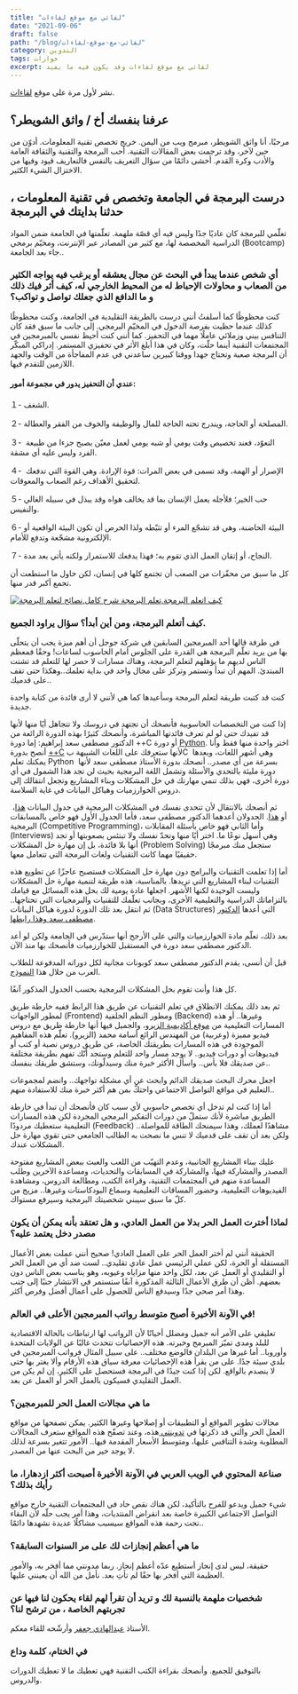 ```yaml
---
title: "لقائي مع موقع لقاءات"
date: "2021-09-06"
draft: false
path: "/blog/لقائي-مع-موقع-لقاءات"
category: التدوين
tags: حوارات
excerpt: لقائي مع موقع لقاءات وقد يكون فيه ما يفيد
---
```


نشر لأول مرة على موقع [لقاءات](https://www.le8aat.com/2021/09/watheq-al-showaiter-programmer.html).

عرفنا بنفسك أخ / واثق الشويطر؟
------------------------------

مرحبًا، أنا واثق الشويطر، مبرمج ويب من اليمن. خريج تخصص تقنية المعلومات. أدوّن من حين لآخر، وقد ترجمت بعض المقالات التقنية. أحب البرمجة والتقنية والثقافة العامة والأدب وكرة القدم. أخشى دائمًا من سؤال التعريف بالنفس فالتعاريف قيود وفيها من الاختزال الشيء الكثير.

درست البرمجة في الجامعة وتخصص في تقنية المعلومات ، حدثنا بدايتك في البرمجة
--------------------------------------------------------------------------

تعلّمي للبرمجة كان عاديًا جدًا وليس فيه أي قصّة ملهمة. تعلّمتها في الجامعة ضمن المواد الدراسية المخصصة لها، مع كثير من المصادر عبر الإنترنت، ومخيّم برمجي (Bootcamp) جاء بعد الجامعة..

### أي شخص عندما يبدأ في البحث عن مجال يعشقه أو يرغب فيه يواجه الكثير من الصعاب و محاولات الإحباط له من المحيط الخارجي له، كيف أثر فيك ذلك و ما الدافع الذي جعلك تواصل و تواكب؟

كنت محظوظًا كما أسلفتُ أنني درست بالطريقة التقليدية في الجامعة، وكنت محظوظًا كذلك عندما حظيت بفرصة الدخول في المخيّم البرمجي. إلى جانب ما سبق فقد كان التنافس بيني وزملائي عاملًا مهما في التحفيز. كما أنني كنت أحيط نفسي بالمبرمجين في المجتمعات التقنية أينما حلّت، وكان في هذا أبلغ الأثر في تحفيزي المستمر. إدراكي المبكّر أن البرمجة صعبة وتحتاج جهدا ووقتا كبيرين ساعدني في عدم المفاجأة من الوقت والجهد اللازمين للتقدم فيها.

#### عندي أن التحفيز يدور في مجموعة أمور:

１- الشغف.

２- المصلحة أو الحاجة، ويندرج تحته الحاجة للمال والوظيفة والخوف من الفقر والعطالة.

３-  التعوّد، فعند تخصيص وقت يومي أو شبه يومي لعمل معيّن يصبح جزءا من طبيعة الفرد وليس عليه أي مشقة.

４-  الإصرار أو الهمة، وقد تسمى في بعض المرات: قوة الإرادة. وهي القوة التي تدفعك لتحقيق الأهداف رغم الصعاب والمعوقات.

５- حب الخير؛ فلأجله يعمل الإنسان بما قد يخالف هواه وقد يبذل في سبيله الغالي والنفيس.

６- البيئة الحاضنة، وهي قد تشجّع المرء أو تثبّطه ولذا الحرص أن تكون البيئة الواقعية أو الإلكترونية مشجّعة وتدفع للأمام.

７- النجاح، أو إتقان العمل الذي تقوم به؛ فهذا يدفعك للاستمرار ولكنه يأتي بعد مدة.

كل ما سبق من محفّزات من الصعب أن تجتمع كلها في إنسان، لكن حاول ما استطعت أن تجمع أكبر قدر منها.

[![كيف اتعلم البرمجة,تعلم البرمجة شرح كامل,نصائح لتعلم البرمجة](https://1.bp.blogspot.com/-dtT2hKFYclY/YTYREqbIBEI/AAAAAAAAKjc/pPSGKH5WlNcJHyEShgl3FWUquvCodjd2QCLcBGAsYHQ/w640-h428/%25D9%2583%25D9%258A%25D9%2581%2B%25D8%25A7%25D8%25AA%25D8%25B9%25D9%2584%25D9%2585%2B%25D8%25A7%25D9%2584%25D8%25A8%25D8%25B1%25D9%2585%25D8%25AC%25D8%25A9.jpg "من اين ابدا في تعلم البرمجة مع الخبير واثق الشويطر")](https://1.bp.blogspot.com/-dtT2hKFYclY/YTYREqbIBEI/AAAAAAAAKjc/pPSGKH5WlNcJHyEShgl3FWUquvCodjd2QCLcBGAsYHQ/s1920/%25D9%2583%25D9%258A%25D9%2581%2B%25D8%25A7%25D8%25AA%25D8%25B9%25D9%2584%25D9%2585%2B%25D8%25A7%25D9%2584%25D8%25A8%25D8%25B1%25D9%2585%25D8%25AC%25D8%25A9.jpg)

### كيف أتعلم البرمجة، ومن أين أبدأ؟ سؤال يراود الجميع.

في طرفة قالها أحد المبرمجين السابقين في شركة جوجل أن أهم ميزة يجب أن يتحلّى بها من يريد تعلّم البرمجة هي القدرة على الجلوس أمام الحاسوب لساعات! وحقًا فمعظم الناس لديهم ما يؤهلهم لتعلم البرمجة، وهناك مسارات لا حصر لها للتعلم قد تشتت المبتدئ. المهم أن تبدأ وتستمر وتركز على مجال واحد في بداية تعلمك..وهكذا حتى تقف على قدميك..

كنت قد كتبت طريقة لتعلم البرمجة وسأعيدها كما هي لأنني لا أرى فائدة من كتابة واحدة جديدة.

إذا كنت من التخصصات الحاسوبية فأنصحك أن تجتهد في دروسك ولا تتجاهل أيًا منها لأنها قد تفيدك حتى لو لم تعرف فائدتها المباشرة، وأنصحك كثيرًا بهذه الدورة الرائعة من الدكتور مصطفى سعد إبراهيم: إما دورة ++C أو دورة [Python](https://www.udemy.com/course/python-4skills/). اختر واحدة منها فقط وأنا أنصح بدورة [++C](https://www.udemy.com/course/cpp-4skills/) لأنها ستعرفك على اللغات الشبيهة بC  وهي أشهر اللغات، وبعدها يمكنك تعلم Python  بسرعة من أي مصدر.. أنصحك بدورة الأستاذ مصطفى سعد لأنها دورة مليئة بالتحدي والأسئلة وتشمل اللغة البرمجية بحيث لن تجد هذا الشمول في أي دورة أخرى، فهي بذلك تنمي مهارتك في حل المشكلات وبناء المشاريع وتجعل انتقالك إلى دروس الخوارزميات وهياكل البيانات في غاية السلاسة.

 ثم أنصحك بالانتقال لأن تتحدى نفسك في المشكلات البرمجية في جدول البيانات [هذا](https://docs.google.com/spreadsheets/d/1iJZWP2nS_OB3kCTjq8L6TrJJ4o-5lhxDOyTaocSYc-k/edit#gid=84654839)، أو [هذا](https://docs.google.com/spreadsheets/d/1ClmoHFMqQKOHinRhrId42sbofQ0T0IyaFzZcEcVvXbU/edit#gid=593476609). الجدولان أعدهما الدكتور مصطفى سعد، فأما الجدول الأول فهو خاص بالمسابقات البرمجية (Competitive Programming)، وأما الثاني فهو خاص بأسئلة المقابلات (Interviews) وهي أسهل نوعًا ما. اختر أيًا منها وتحدّ نفسك ولا تبتئس بصعوبتها أو تجد أنها بلا فائدة، بل إن مهارة حل المشكلات (Problem Solving) ستجعل منك مبرمجًا حقيقيًا مهما كانت التقنيات ولغات البرمجة التي تتعامل معها.

أما إذا تعلمت التقنيات والبرامج دون مهارة حل المشكلات فستصبح عاجزًا عن تطويع هذه التقنيات لبناء المشاريع التي تريدها. بالمناسبة، هذه طريقة لتنمية مهارة حل المشكلات وليست الوحيدة لكنها الأشهر. اجعلها عادة يومية لك بحل هذه المسائل مع قيامك بالتزاماتك الدراسية والتعليمية الأخرى، وبجانب تعلّمك للتقنيات والبرمجيات التي تحتاجها.. ثم انتقل بعد تلك الدورة لدورة هياكل البيانات (Data Structures) التي أعدها [الدكتور مصطفى سعد وهذا رابطها](https://www.udemy.com/course/dscpp-skills/).

بعد ذلك، تعلّم مادة الخوارزميات والتي على الأرجح أنها ستدّرس في الجامعة ولكن لو أعد الدكتور مصطفى سعد دورة في المستقبل للخوارزميات فأنصحك بها منذ الآن.

قبل أن أنسى، يقدم الدكتور مصطفى سعد كوبونات مجانية لكل دوراته المدفوعة للطلاب العرب من خلال هذا [النموذج](https://docs.google.com/forms/d/e/1FAIpQLSe9oTknuzsN3Xy2MY9SXeSi4z8IpHcpv7nLA5Mot1VBhHQQiw/viewform).

كل هذا وأنت تقوم بحل المشكلات البرمجية بحسب الجدول المذكور آنفًا.

ثم بعد ذلك يمكنك الانطلاق في تعلم التقنيات عن طريق هذا الرابط ففيه خارطة طريق لمطور الواجهات (Frontend) ومطور النظم الخلفية (Backend) وغيرها.. أو هذه المسارات التعليمية من [موقع أكاديمية الزيرو](https://elzero.org/tracks/)، والجميل فيها أنها خارطة طريق مع دروس فيديو مميزة (وعربية) من المهندس الرائع أسامة محمد (الزيرو). تعلّم هذه المفاهيم الموجودة في هذه المسارات بطريقتك الخاصة، عن طريق دروس نصية أو كتب أو فيديوهات أو دورات فيديو.. لا يوجد مسار واحد للتعلم وستجد أنّك تفهم بطريقة مختلفة عن صديقك فلا بأس.. واسأل الأكثر خبرة منك وسيدلّونك، وستشق طريقك بنفسك..

اجعل محرك البحث صديقك الدائم وابحث عن أي مشكلة تواجهك.. وانضم لمجموعات التعليم في مواقع التواصل الاجتماعي واحتكّ بمن هم أكثر خبرة منك للاستفادة منهم..

أما إذا كنت لم تدخل أي تخصص حاسوبي لأي سبب كان فأنصحك أن تبدأ في خارطة الطريق مباشرة لأنك ستملّ من دورات التفكير البرمجي المجردة لكن هذه المسارات التعليمية ستعطيك مردودًا (Feedback) مشاهدًا لعملك، وهذا سيمنحك الطاقة للمواصلة.. ولكن بعد أن تقف على قدميك لا تنس ما نصحت به الطالب الجامعي حتى تقوي مهارة حل المشكلات عندك.

عليك ببناء المشاريع الجانبية، وعدم التهيّب من اللعب والعبث ببعض المشاريع مفتوحة المصدر والمشاركة فيها، والمشاركة في المسابقات والتحديات، ومساعدة الآخرين وطلب المساعدة منهم في المجتمعات التقنية، وقراءة الكتب، ومطالعة الدروس، ومشاهدة الفيديوهات التعليمية، وحضور المساقات التعليمية وسماع البودكاستات وغيرها.. مزيج من كلّ ما سبق سيبني شخصيتك البرمجية وسيرفع مستواك.

### لماذا أخترت العمل الحر بدلا من العمل العادي، و هل تعتقد بأنه يمكن أن يكون مصدر دخل يعتمد عليه؟

الحقيقة أنني لم أختر العمل الحر على العمل العادي! صحيح أنني عملت بعض الأعمال المستقلة أو الحرة، لكن عملي الرئيسي عمل عادي تقليدي.. لست ضد أي من العمل الحر أو التقليدي أو العمل عن بعد، لكل واحد منها مزاياه وعيوبه، وهو يناسب بعض الناس دون بعضهم. أظن أن طرق الأعمال الثالثة المذكورة آنفًا ستستمر في الانتشار جنبًا إلى جنب وهذا أمر صحي جدًا وسيدفع الناس للحصول على أعمال أفضل وفرص أكثر.

### في الآونة الأخيرة أصبح متوسط رواتب المبرمجين الأعلى في العالم!

تعليقي على الأمر أنه جميل ومضلل أحيانًا لأن الرواتب لها ارتباطات بالحالة الاقتصادية للبلد ومدى تميّز المبرمج وخبرته. هذه الإحصائيات تتحدث غالبًا عن الولايات المتحدة وأوروبا.. أما غيرها من البلدان فالوضع مختلف.. على سبيل المثال فرواتب المبرمجين في بلدي سيئة جدًا. على من يقرأ هذه الإحصائيات معرفة سياق هذه الأرقام وألا يغتر بها حتى لا ينصدم بالواقع. لكن إذا كنت جيدًا في البرمجة فستحصل على الكثير، إن لم يكن من العمل التقليدي فسيكون بالعمل الحر أو العمل عن بعد.

### ما هي مجالات العمل الحر للمبرمجين؟

مجالات تطوير المواقع أو التطبيقات أو إصلاحها وغيرها الكثير. يمكن تصفحها من مواقع العمل الحر والتي قد ذكرتها في [تدوينتي ](https://www.watheq.xyz/blog/%D9%85%D9%88%D8%A7%D9%82%D8%B9-%D9%84%D9%84%D8%A8%D8%AD%D8%AB-%D8%B9%D9%86-%D8%B9%D9%85%D9%84-%D8%B9%D9%85%D9%84-%D8%AD%D8%B1%D8%8C-%D8%B9%D9%86-%D8%A8%D8%B9%D8%AF%D8%8C-%D8%B9%D9%85%D9%84-%D8%AE%D9%8A%D8%B1%D9%8A%D8%8C-%D9%85%D9%86%D8%B8%D9%85%D8%A7%D8%AA-%D8%B9%D8%B1%D8%A8%D9%8A-%D9%88%D8%A5%D9%86%D8%AC%D9%84%D9%8A%D8%B2%D9%8A)هذه، وعند تصفّح هذه المواقع ستعرف المجالات المطلوبة وشدة التنافس عليها، ومتوسط الأسعار المقدمة فيها.. الأمور تتغير بسرعة لذلك لا يوجد خير من البحث عنها من المصدر.

### صناعة المحتوي في الويب العربي في الآونة الأخيرة أصبحت أكثر ازدهارا، ما رأيك بذلك؟

شيء جميل ويدعو للفرح بالتأكيد، لكن هناك نقص حاد في المجتمعات التقنية خارج مواقع التواصل الاجتماعي الكبيرة خاصة بعد انقراض المنتديات، وهذا أمر يجب حلّه لأن البقاء تحت رحمة هذه المواقع سيسبب مشاكلًا عديدة نشهدها دائمًا..

### ما هي أعظم إنجازات لك على مر السنوات السابقة؟

حقيقة، ليس لدى إنجاز أستطيع عدّه أعظم إنجاز. ربما مدونتي مما أفخر به، والأمور العظيمة التي أفخر بها حقًا لم تأتِ بعد. نأمل من الله أن يعينني عليها.

### شخصيات ملهمة بالنسبة لك و تريد أن تقرأ لهم لقاء يحكون لنا فيها عن تجربتهم الخاصة ، من ترشح لنا؟

الأستاذ [عبدالهادي جعفر](https://blog.abdelhadi.org/) وأرشّحه للقاء معكم.

### في الختام، كلمة وداع 

بالتوفيق للجميع. وأنصحك بقراءة الكتب التقنية فهي تعطيك ما لا تعطيك الدورات والدروس.